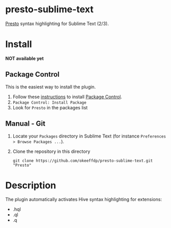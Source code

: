presto-sublime-text
==================

[Presto](https://prestodb.io/) syntax highlighting for Sublime Text (2/3).

# Install

**NOT available yet**

## Package Control

This is the easiest way to install the plugin.

1. Follow these [instructions](https://sublime.wbond.net/installation) to install [Package Control](http://wbond.net/sublime_packages/package_control).
2. `Package Control: Install Package`
3. Look for `Presto` in the packages list

## Manual - Git

1. Locate your `Packages` directory in Sublime Text (for instance `Preferences > Browse Packages ...`).
2. Clone the repository in this directory

     `git clone https://github.com/okeeffdp/presto-sublime-text.git "Presto"`


# Description

The plugin automatically activates Hive syntax highlighting for extensions:

 * .hql
 * .ql
 * .q

